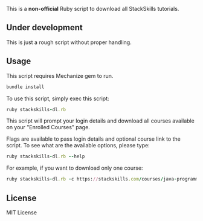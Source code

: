 This is a **non-official** Ruby script to download all StackSkills tutorials.

## Under development
This is just a rough script without proper handling.

## Usage
This script requires Mechanize gem to run.
```ruby
bundle install
```

To use this script, simply exec this script:
```ruby
ruby stackskills-dl.rb
```
This script will prompt your login details and download all courses available on your "Enrolled Courses" page.

Flags are available to pass login details and optional course link to the script.
To see what are the available options, please type:
```ruby
ruby stackskills-dl.rb --help
```

For example, if you want to download only one course:
```ruby
ruby stackskills-dl.rb -c https://stackskills.com/courses/java-programming-the-master-course
```

## License
MIT License
